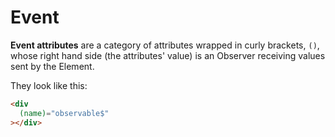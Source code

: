 # Event

**Event attributes** are a category of attributes wrapped in curly brackets, `()`,
whose right hand side (the attributes' value) is an Observer receiving values sent by the Element.

They look like this:

```html
<div
  (name)="observable$"
></div>
```
